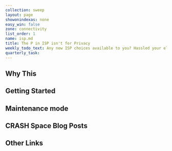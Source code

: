 ```yaml
---
collection: sweep
layout: page
showonindexas: none
easy_win: false
zone: connectivity
list_order: 1
name: isp.md
title: The P in ISP isn't for Privacy
weekly_todo_text: Any new ISP choices available to you? Hassled your elected officials lately about that?
quarterly_task:
---
```

## Why This

## Getting Started

## Maintenance mode

## CRASH Space Blog Posts

## Other Links
